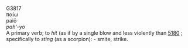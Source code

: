 G3817  
παίω  
paiō  
*pah‘-yo*  
A primary verb; to *hit* (as if by a single blow and less violently than
[5180](g5180) ; specifically to *sting* (as a scorpion): - smite,
strike.  
